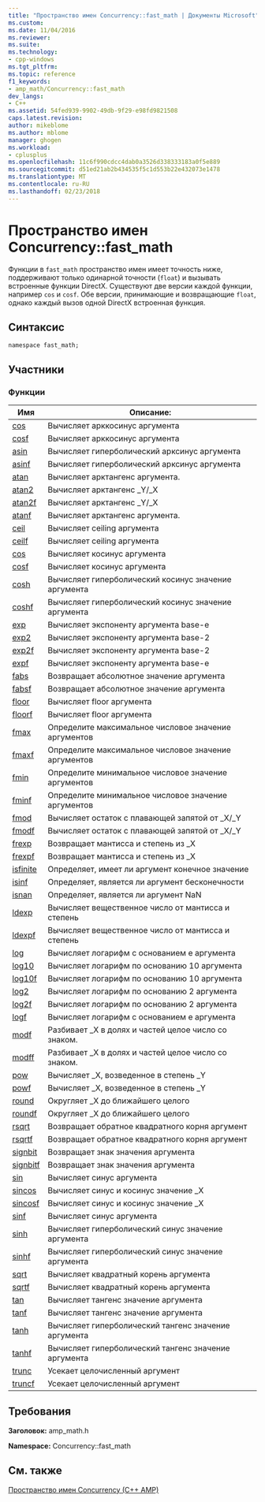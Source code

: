 ```yaml
---
title: "Пространство имен Concurrency::fast_math | Документы Microsoft"
ms.custom: 
ms.date: 11/04/2016
ms.reviewer: 
ms.suite: 
ms.technology:
- cpp-windows
ms.tgt_pltfrm: 
ms.topic: reference
f1_keywords:
- amp_math/Concurrency::fast_math
dev_langs:
- C++
ms.assetid: 54fed939-9902-49db-9f29-e98fd9821508
caps.latest.revision: 
author: mikeblome
ms.author: mblome
manager: ghogen
ms.workload:
- cplusplus
ms.openlocfilehash: 11c6f990cdcc4dab0a3526d338333183a0f5e889
ms.sourcegitcommit: d51ed21ab2b434535f5c1d553b22e432073e1478
ms.translationtype: MT
ms.contentlocale: ru-RU
ms.lasthandoff: 02/23/2018
---
```

# <a name="concurrencyfastmath-namespace"></a>Пространство имен Concurrency::fast_math
Функции в `fast_math` пространство имен имеет точность ниже, поддерживают только одинарной точности (`float`) и вызывать встроенные функции DirectX. Существуют две версии каждой функции, например `cos` и `cosf`. Обе версии, принимающие и возвращающие `float`, однако каждый вызов одной DirectX встроенная функция.  
  
## <a name="syntax"></a>Синтаксис  
  
```  
namespace fast_math;  
```  
  
## <a name="members"></a>Участники  
  
### <a name="functions"></a>Функции  
  
|Имя|Описание:|  
|----------|-----------------|  
|[cos](concurrency-fast-math-namespace-functions.md#cos)|Вычисляет арккосинус аргумента|  
|[cosf](concurrency-fast-math-namespace-functions.md#cosf)|Вычисляет арккосинус аргумента|  
|[asin](concurrency-fast-math-namespace-functions.md#asin)|Вычисляет гиперболический арксинус аргумента|  
|[asinf](concurrency-fast-math-namespace-functions.md#asinf)|Вычисляет гиперболический арксинус аргумента|  
|[atan](concurrency-fast-math-namespace-functions.md#atan)|Вычисляет арктангенс аргумента.|  
|[atan2](concurrency-fast-math-namespace-functions.md#atan2)|Вычисляет арктангенс _Y/_X|  
|[atan2f](concurrency-fast-math-namespace-functions.md#atan2f)|Вычисляет арктангенс _Y/_X|  
|[atanf](concurrency-fast-math-namespace-functions.md#atanf)|Вычисляет арктангенс аргумента.|  
|[ceil](concurrency-fast-math-namespace-functions.md#ceil)|Вычисляет ceiling аргумента|  
|[ceilf](concurrency-fast-math-namespace-functions.md#ceilf)|Вычисляет ceiling аргумента|  
|[cos](concurrency-fast-math-namespace-functions.md#cos)|Вычисляет косинус аргумента|  
|[cosf](concurrency-fast-math-namespace-functions.md#cosf)|Вычисляет косинус аргумента|  
|[cosh](concurrency-fast-math-namespace-functions.md#cosh)|Вычисляет гиперболический косинус значение аргумента|  
|[coshf](concurrency-fast-math-namespace-functions.md#coshf)|Вычисляет гиперболический косинус значение аргумента|  
|[exp](concurrency-fast-math-namespace-functions.md#exp)|Вычисляет экспоненту аргумента base-e|  
|[exp2](concurrency-fast-math-namespace-functions.md#exp2)|Вычисляет экспоненту аргумента base-2|  
|[exp2f](concurrency-fast-math-namespace-functions.md#exp2f)|Вычисляет экспоненту аргумента base-2|  
|[expf](concurrency-fast-math-namespace-functions.md#expf)|Вычисляет экспоненту аргумента base-e|  
|[fabs](concurrency-fast-math-namespace-functions.md#fabs)|Возвращает абсолютное значение аргумента|  
|[fabsf](concurrency-fast-math-namespace-functions.md#fabsf)|Возвращает абсолютное значение аргумента|  
|[floor](concurrency-fast-math-namespace-functions.md#floor)|Вычисляет floor аргумента|  
|[floorf](concurrency-fast-math-namespace-functions.md#floorf)|Вычисляет floor аргумента|  
|[fmax](concurrency-fast-math-namespace-functions.md#fmax)|Определите максимальное числовое значение аргументов|  
|[fmaxf](concurrency-fast-math-namespace-functions.md#fmaxf)|Определите максимальное числовое значение аргументов|  
|[fmin](concurrency-fast-math-namespace-functions.md#fmin)|Определите минимальное числовое значение аргументов|  
|[fminf](concurrency-fast-math-namespace-functions.md#fminf)|Определите минимальное числовое значение аргументов|  
|[fmod](concurrency-fast-math-namespace-functions.md#fmod)|Вычисляет остаток с плавающей запятой от _X/_Y|  
|[fmodf](concurrency-fast-math-namespace-functions.md#fmodf)|Вычисляет остаток с плавающей запятой от _X/_Y|  
|[frexp](concurrency-fast-math-namespace-functions.md#frexp)|Возвращает мантисса и степень из _X|  
|[frexpf](concurrency-fast-math-namespace-functions.md#frexpf)|Возвращает мантисса и степень из _X|  
|[isfinite](concurrency-fast-math-namespace-functions.md#isfinite)|Определяет, имеет ли аргумент конечное значение|  
|[isinf](concurrency-fast-math-namespace-functions.md#isinf)|Определяет, является ли аргумент бесконечности|  
|[isnan](concurrency-fast-math-namespace-functions.md#isnan)|Определяет, является ли аргумент NaN|  
|[ldexp](concurrency-fast-math-namespace-functions.md#ldexp)|Вычисляет вещественное число от мантисса и степень|  
|[ldexpf](concurrency-fast-math-namespace-functions.md#ldexpf)|Вычисляет вещественное число от мантисса и степень|  
|[log](concurrency-fast-math-namespace-functions.md#log)|Вычисляет логарифм с основанием e аргумента|  
|[log10](concurrency-fast-math-namespace-functions.md#log10)|Вычисляет логарифм по основанию 10 аргумента|  
|[log10f](concurrency-fast-math-namespace-functions.md#log10f)|Вычисляет логарифм по основанию 10 аргумента|  
|[log2](concurrency-fast-math-namespace-functions.md#log2)|Вычисляет логарифм по основанию 2 аргумента|  
|[log2f](concurrency-fast-math-namespace-functions.md#log2f)|Вычисляет логарифм по основанию 2 аргумента|  
|[logf](concurrency-fast-math-namespace-functions.md#logf)|Вычисляет логарифм с основанием e аргумента|  
|[modf](concurrency-fast-math-namespace-functions.md#modf)|Разбивает _X в долях и частей целое число со знаком.|  
|[modff](concurrency-fast-math-namespace-functions.md#modff)|Разбивает _X в долях и частей целое число со знаком.|  
|[pow](concurrency-fast-math-namespace-functions.md#pow)|Вычисляет _X, возведенное в степень _Y|  
|[powf](concurrency-fast-math-namespace-functions.md#powf)|Вычисляет _X, возведенное в степень _Y|  
|[round](concurrency-fast-math-namespace-functions.md#round)|Округляет _X до ближайшего целого|  
|[roundf](concurrency-fast-math-namespace-functions.md#roundf)|Округляет _X до ближайшего целого|  
|[rsqrt](concurrency-fast-math-namespace-functions.md#rsqrt)|Возвращает обратное квадратного корня аргумент|  
|[rsqrtf](concurrency-fast-math-namespace-functions.md#rsqrtf)|Возвращает обратное квадратного корня аргумент|  
|[signbit](concurrency-fast-math-namespace-functions.md#signbit)|Возвращает знак значения аргумента|  
|[signbitf](concurrency-fast-math-namespace-functions.md#signbitf)|Возвращает знак значения аргумента|  
|[sin](concurrency-fast-math-namespace-functions.md#sin)|Вычисляет синус аргумента|  
|[sincos](concurrency-fast-math-namespace-functions.md#sincos)|Вычисляет синус и косинус значение _X|  
|[sincosf](concurrency-fast-math-namespace-functions.md#sincosf)|Вычисляет синус и косинус значение _X|  
|[sinf](concurrency-fast-math-namespace-functions.md#sinf)|Вычисляет синус аргумента|  
|[sinh](concurrency-fast-math-namespace-functions.md#sinh)|Вычисляет гиперболический синус значение аргумента|  
|[sinhf](concurrency-fast-math-namespace-functions.md#sinhf)|Вычисляет гиперболический синус значение аргумента|  
|[sqrt](concurrency-fast-math-namespace-functions.md#sqrt)|Вычисляет квадратный корень аргумента|  
|[sqrtf](concurrency-fast-math-namespace-functions.md#sqrtf)|Вычисляет квадратный корень аргумента|  
|[tan](concurrency-fast-math-namespace-functions.md#tan)|Вычисляет тангенс значение аргумента|  
|[tanf](concurrency-fast-math-namespace-functions.md#tanf)|Вычисляет тангенс значение аргумента|  
|[tanh](concurrency-fast-math-namespace-functions.md#tanh)|Вычисляет гиперболический тангенс значение аргумента|  
|[tanhf](concurrency-fast-math-namespace-functions.md#tanhf)|Вычисляет гиперболический тангенс значение аргумента|  
|[trunc](concurrency-fast-math-namespace-functions.md#trunc)|Усекает целочисленный аргумент|  
|[truncf](concurrency-fast-math-namespace-functions.md#truncf)|Усекает целочисленный аргумент|  

## <a name="requirements"></a>Требования  
 **Заголовок:** amp_math.h  
  
 **Namespace:** Concurrency::fast_math  
  
## <a name="see-also"></a>См. также  
 [Пространство имен Concurrency (C++ AMP)](concurrency-namespace-cpp-amp.md)
